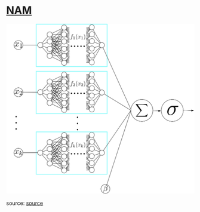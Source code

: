 # [NAM](https://paperswithcode.com/method/nam)
![](./img/nam_xnCYK9q.jpeg)

source: [source](https://arxiv.org/abs/2004.13912v1)
